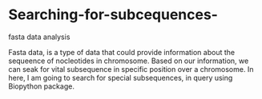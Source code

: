 # Searching-for-subcequences-
fasta data analysis

Fasta data, is a type of data that could provide information about the sequeence of nocleotides in chromosome.
Based on our information, we can seak for vital subsequence in specific position over a chromosome.
In here, I am going to search for special subsequences, in query using Biopython package.
